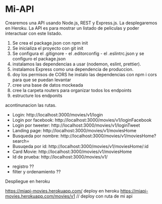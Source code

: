 # Mi-API

Crearemos una API usando Node.js, REST y Express.js. La desplegaremos en Heroku. La API es para mostrar un listado de peliculas y poder interactuar con este listado.

1. Se crea el package.json con npm init
2. Se inicializa el proyecto con git init
3. Se configura el .gitignore - el .editorconfig - el .eslintrc.json y se configuro el package.json
4. instalamos las dependencias a usar (nodemon, eslint, prettier).
5. instalamos Express como una dependencia de produccion.
6. doy los permisos de CORS he instalo las dependencias con npm i cors para que se puedan levantar
7. cree una base de datos mockeada
8. cree la carpeta routers para organizar todos los endpoints
9. estructure los endponits

acontinunacion las rutas.

- Login: http://localhost:3000/movies/v1/login
- Login por facebook: http://localhost:3000/movies/v1/loginFacebook
- Login por tweeter: http://localhost:3000/movies/v1/loginTweet
- Landing page: http://localhost:3000/movies/v1/moviesHome
- Busqueda por nombre: http://localhost:3000/movies/v1/moviesHome?search=
- Busuqeda por id: http://localhost:3000/movies/v1/moviesHome/:id
- Card Movie: http://localhost:3000/movies/v1/moviesHome
- Id de prueba: http://localhost:3000/movies/v1/

* registro ??
* filter y ordenamiento ??

Despliegue en heroku

https://miapi-movies.herokuapp.com/ deploy en heroku
https://miapi-movies.herokuapp.com/movies/v1 // deploy con ruta de mi api
